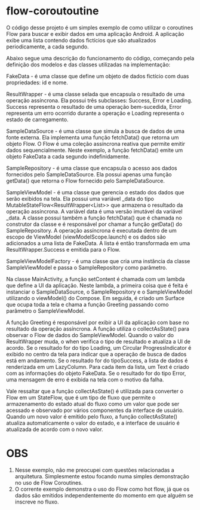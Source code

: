# flow-coroutoutine

O código desse projeto é um simples exemplo de como utilizar o coroutines Flow para buscar e exibir dados em uma aplicação Android. A aplicação exibe uma lista contendo dados fictícios que são atualizados periodicamente, a cada segundo.

Abaixo segue uma descrição do funcionamento do código, começando pela definição dos modelos e das classes utilizadas na implementação:

FakeData - é uma classe que define um objeto de dados fictício com duas propriedades: id e nome.

ResultWrapper - é uma classe selada que encapsula o resultado de uma operação assíncrona. Ela possui três subclasses: Success, Error e Loading. Success representa o resultado de uma operação bem-sucedida, Error representa um erro ocorrido durante a operação e Loading representa o estado de carregamento.

SampleDataSource - é uma classe que simula a busca de dados de uma fonte externa. Ela implementa uma função fetchData() que retorna um objeto Flow<FakeData>. O Flow é uma coleção assíncrona reativa que permite emitir dados sequencialmente. Neste exemplo, a função fetchData() emite um objeto FakeData a cada segundo indefinidamente.

SampleRepository - é uma classe que encapsula o acesso aos dados fornecidos pelo SampleDataSource. Ela possui apenas uma função getData() que retorna o Flow<FakeData> fornecido pelo SampleDataSource.

SampleViewModel - é uma classe que gerencia o estado dos dados que serão exibidos na tela. Ela possui uma variável _data do tipo MutableStateFlow<ResultWrapper<List<FakeData>>> que armazena o resultado da operação assíncrona. A variável data é uma versão imutável da variável _data. A classe possui também a função fetchData() que é chamada no construtor da classe e é responsável por chamar a função getData() do SampleRepository. A operação assíncrona é executada dentro de um escopo de ViewModel (viewModelScope.launch) e os dados são adicionados a uma lista de FakeData. A lista é então transformada em uma ResultWrapper.Success e emitida para o Flow.

SampleViewModelFactory - é uma classe que cria uma instância da classe SampleViewModel e passa o SampleRepository como parâmetro.

Na classe MainActivity, a função setContent é chamada com um lambda que define a UI da aplicação. Neste lambda, a primeira coisa que é feita é instanciar o SampleDataSource, o SampleRepository e o SampleViewModel utilizando o viewModel() do Compose. Em seguida, é criado um Surface que ocupa toda a tela e chama a função Greeting passando como parâmetro o SampleViewModel.

A função Greeting é responsável por exibir a UI da aplicação com base no resultado da operação assíncrona. A função utiliza o collectAsState() para observar o Flow de dados do SampleViewModel. Quando o valor do ResultWrapper muda, o when verifica o tipo de resultado e atualiza a UI de acordo. Se o resultado for do tipo Loading, um  Circular ProgressIndicator é exibido no centro da tela para indicar que a operação de busca de dados está em andamento. Se o resultado for do tipoSuccess, a lista de dados é renderizada em um LazyColumn. Para cada item da lista, um Text é criado com as informações do objeto FakeData. Se o resultado for do tipo Error, uma mensagem de erro é exibida na tela com o motivo da falha.

Vale ressaltar que a função collectAsState() é utilizada para converter o Flow em um StateFlow, que é um tipo de fluxo que permite o armazenamento do estado atual do fluxo como um valor que pode ser acessado e observado por vários componentes da interface de usuário. Quando um novo valor é emitido pelo fluxo, a função collectAsState() atualiza automaticamente o valor do estado, e a interface de usuário é atualizada de acordo com o novo valor.

# OBS

1. Nesse exemplo, não me preocupei com questões relacionadas a arquitetura. Simplesmente estou focando numa simples demonstração no uso de Flow Coroutines.
2. O corrente exemplo demonstra o uso do Flow como hot flow, já que os dados são emitidos independentemente do momento em que alguém se inscreve no fluxo.

